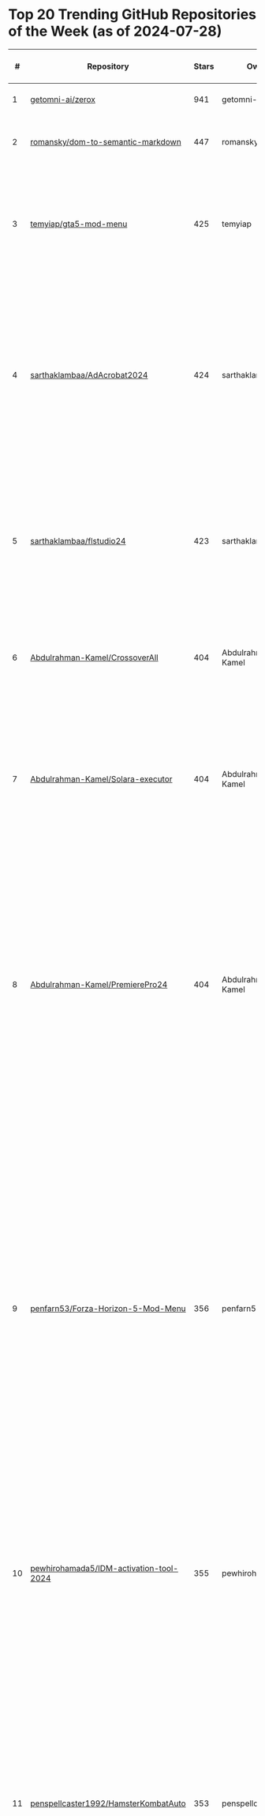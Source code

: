 # Top 20 Trending GitHub Repositories of the Week (as of 2024-07-28)

| # | Repository | Stars | Owner | Avatar | Description | Topics | URL | Created At | Updated At | Pushed At | Git URL | SSH URL | Clone URL | SVN URL | Homepage | Size | Language | Forks Count | Open Issues Count | Default Branch | License |
|---|------------|-------|-------|--------|-------------|--------|-----|------------|------------|-----------|---------|---------|-----------|---------|----------|------|----------|--------------|-------------------|----------------|---------|
| 1 | [getomni-ai/zerox](https://github.com/getomni-ai/zerox) | 941 | getomni-ai | ![getomni-ai's avatar](https://avatars.githubusercontent.com/u/152649903?v=4) | Zero shot pdf OCR with gpt-4o-mini | No topics | [https://github.com/getomni-ai/zerox](https://github.com/getomni-ai/zerox) | 2024-07-21T21:25:49Z | 2024-07-28T04:29:04Z | 2024-07-26T05:00:52Z | git://github.com/getomni-ai/zerox.git | git@github.com:getomni-ai/zerox.git | https://github.com/getomni-ai/zerox.git | https://github.com/getomni-ai/zerox | https://getomni.ai/ | 898 | TypeScript | 21 | 2 | main | MIT License |
| 2 | [romansky/dom-to-semantic-markdown](https://github.com/romansky/dom-to-semantic-markdown) | 447 | romansky | ![romansky's avatar](https://avatars.githubusercontent.com/u/616961?v=4) | DOM to Semantic-Markdown for use in LLMs | No topics | [https://github.com/romansky/dom-to-semantic-markdown](https://github.com/romansky/dom-to-semantic-markdown) | 2024-07-22T20:38:49Z | 2024-07-28T03:11:41Z | 2024-07-25T09:37:16Z | git://github.com/romansky/dom-to-semantic-markdown.git | git@github.com:romansky/dom-to-semantic-markdown.git | https://github.com/romansky/dom-to-semantic-markdown.git | https://github.com/romansky/dom-to-semantic-markdown | No homepage | 320 | TypeScript | 7 | 2 | main | MIT License |
| 3 | [temyiap/gta5-mod-menu](https://github.com/temyiap/gta5-mod-menu) | 425 | temyiap | ![temyiap's avatar](https://avatars.githubusercontent.com/u/158258388?v=4) | No description | gta-5-kiddions, gta-5-mod-menu, gta-5-mode-menu, gta-5-money-hack, gta-5-online-kiddions, gta5, gta5-kiddions, gta5-mod, gta5-money-hack | [https://github.com/temyiap/gta5-mod-menu](https://github.com/temyiap/gta5-mod-menu) | 2024-07-21T17:36:20Z | 2024-07-27T20:14:55Z | 2024-07-26T15:32:58Z | git://github.com/temyiap/gta5-mod-menu.git | git@github.com:temyiap/gta5-mod-menu.git | https://github.com/temyiap/gta5-mod-menu.git | https://github.com/temyiap/gta5-mod-menu | No homepage | 5 | No language specified | 0 | 0 | main | No license |
| 4 | [sarthaklambaa/AdAcrobat2024](https://github.com/sarthaklambaa/AdAcrobat2024) | 424 | sarthaklambaa | ![sarthaklambaa's avatar](https://avatars.githubusercontent.com/u/66734387?v=4) | No description | acrobat, acrobat-download, acrobat-pro-download, adobe-acrobat, adobe-acrobat-2024-activation, adobe-acrobat-2024-free, adobe-acrobat-activation-tools, adobe-acrobat-download-github, adobe-acrobat-download-reddit | [https://github.com/sarthaklambaa/AdAcrobat2024](https://github.com/sarthaklambaa/AdAcrobat2024) | 2024-07-26T18:58:10Z | 2024-07-27T20:14:39Z | 2024-07-26T18:59:40Z | git://github.com/sarthaklambaa/AdAcrobat2024.git | git@github.com:sarthaklambaa/AdAcrobat2024.git | https://github.com/sarthaklambaa/AdAcrobat2024.git | https://github.com/sarthaklambaa/AdAcrobat2024 | No homepage | 2 | No language specified | 0 | 0 | main | No license |
| 5 | [sarthaklambaa/flstudio24](https://github.com/sarthaklambaa/flstudio24) | 423 | sarthaklambaa | ![sarthaklambaa's avatar](https://avatars.githubusercontent.com/u/66734387?v=4) | No description | fl-studio, fl-studio-21-full, fl-studio-21-install, fl-studio-21-license, fl-studio-download-for-free, fl-studio-download-pc, fl-studio-install, fl-studio-installer, fl-studio-setup | [https://github.com/sarthaklambaa/flstudio24](https://github.com/sarthaklambaa/flstudio24) | 2024-07-26T18:44:20Z | 2024-07-27T20:15:05Z | 2024-07-26T18:45:51Z | git://github.com/sarthaklambaa/flstudio24.git | git@github.com:sarthaklambaa/flstudio24.git | https://github.com/sarthaklambaa/flstudio24.git | https://github.com/sarthaklambaa/flstudio24 | No homepage | 2 | No language specified | 0 | 0 | main | No license |
| 6 | [Abdulrahman-Kamel/CrossoverAll](https://github.com/Abdulrahman-Kamel/CrossoverAll) | 404 | Abdulrahman-Kamel | ![Abdulrahman-Kamel's avatar](https://avatars.githubusercontent.com/u/49864433?v=4) | No description | crosshair, crosshair-customization, crosshair-overlay, crosshair-x, fortnite, game-overlay, overlay, windows | [https://github.com/Abdulrahman-Kamel/CrossoverAll](https://github.com/Abdulrahman-Kamel/CrossoverAll) | 2024-07-27T19:02:43Z | 2024-07-27T20:14:13Z | 2024-07-27T19:07:12Z | git://github.com/Abdulrahman-Kamel/CrossoverAll.git | git@github.com:Abdulrahman-Kamel/CrossoverAll.git | https://github.com/Abdulrahman-Kamel/CrossoverAll.git | https://github.com/Abdulrahman-Kamel/CrossoverAll | No homepage | 3 | No language specified | 0 | 0 | main | No license |
| 7 | [Abdulrahman-Kamel/Solara-executor](https://github.com/Abdulrahman-Kamel/Solara-executor) | 404 | Abdulrahman-Kamel | ![Abdulrahman-Kamel's avatar](https://avatars.githubusercontent.com/u/49864433?v=4) | No description | roblox-script, solara, solara-executor, solara-executor-org, solara-external-download, solara-key, solara-roblox, solara-roblox-executor, solara-update, solara-v2-download | [https://github.com/Abdulrahman-Kamel/Solara-executor](https://github.com/Abdulrahman-Kamel/Solara-executor) | 2024-07-27T20:43:31Z | 2024-07-27T21:05:06Z | 2024-07-27T21:01:23Z | git://github.com/Abdulrahman-Kamel/Solara-executor.git | git@github.com:Abdulrahman-Kamel/Solara-executor.git | https://github.com/Abdulrahman-Kamel/Solara-executor.git | https://github.com/Abdulrahman-Kamel/Solara-executor | No homepage | 4 | No language specified | 0 | 0 | main | No license |
| 8 | [Abdulrahman-Kamel/PremierePro24](https://github.com/Abdulrahman-Kamel/PremierePro24) | 404 | Abdulrahman-Kamel | ![Abdulrahman-Kamel's avatar](https://avatars.githubusercontent.com/u/49864433?v=4) | No description | adobe-premiere-pro, adobe-premiere-pro-2023, adobe-premiere-pro-downlad, adobe-premiere-pro-download, adobe-premiere-pro-hack, adobe-premiere-pro-install, premiere-pro, premiere-pro-2023-download, premiere-pro-2023-free, premiere-pro-download, premiere-pro-full, premiere-pro-serial-key | [https://github.com/Abdulrahman-Kamel/PremierePro24](https://github.com/Abdulrahman-Kamel/PremierePro24) | 2024-07-27T17:22:17Z | 2024-07-27T20:14:25Z | 2024-07-27T17:25:35Z | git://github.com/Abdulrahman-Kamel/PremierePro24.git | git@github.com:Abdulrahman-Kamel/PremierePro24.git | https://github.com/Abdulrahman-Kamel/PremierePro24.git | https://github.com/Abdulrahman-Kamel/PremierePro24 | No homepage | 2 | No language specified | 0 | 0 | main | No license |
| 9 | [penfarn53/Forza-Horizon-5-Mod-Menu](https://github.com/penfarn53/Forza-Horizon-5-Mod-Menu) | 356 | penfarn53 | ![penfarn53's avatar](https://avatars.githubusercontent.com/u/176063927?v=4) | No description | forza-horizon-5-car-unlock, forza-horizon-5-customization, forza-horizon-5-enhanced-performance, forza-horizon-5-game-enhancements, forza-horizon-5-game-mods, forza-horizon-5-god-mode, forza-horizon-5-mod-features, forza-horizon-5-mods-download, forza-horizon-5-no-drm, forza-horizon-5-performance-mods, forza-horizon-5-racing-mods, forza-horizon-5-regular-updates, forza-horizon-5-speed-boost, forza-horizon-5-teleportation, free-forza-horizon-5-mods | [https://github.com/penfarn53/Forza-Horizon-5-Mod-Menu](https://github.com/penfarn53/Forza-Horizon-5-Mod-Menu) | 2024-07-25T17:58:45Z | 2024-07-27T16:19:28Z | 2024-07-25T18:00:58Z | git://github.com/penfarn53/Forza-Horizon-5-Mod-Menu.git | git@github.com:penfarn53/Forza-Horizon-5-Mod-Menu.git | https://github.com/penfarn53/Forza-Horizon-5-Mod-Menu.git | https://github.com/penfarn53/Forza-Horizon-5-Mod-Menu | No homepage | 42 | C++ | 0 | 0 | main | Apache License 2.0 |
| 10 | [pewhirohamada5/IDM-activation-tool-2024](https://github.com/pewhirohamada5/IDM-activation-tool-2024) | 355 | pewhirohamada5 | ![pewhirohamada5's avatar](https://avatars.githubusercontent.com/u/176105177?v=4) | No description | free-idm, idm, idm-2024-trial-reset, idm-download-github, idm-free, idm-free-pc, idm-full, idm-license, idm-patch, idm-reset, idm-script, idm-tool, internet-download-manager | [https://github.com/pewhirohamada5/IDM-activation-tool-2024](https://github.com/pewhirohamada5/IDM-activation-tool-2024) | 2024-07-25T17:58:50Z | 2024-07-27T16:19:29Z | 2024-07-25T18:00:58Z | git://github.com/pewhirohamada5/IDM-activation-tool-2024.git | git@github.com:pewhirohamada5/IDM-activation-tool-2024.git | https://github.com/pewhirohamada5/IDM-activation-tool-2024.git | https://github.com/pewhirohamada5/IDM-activation-tool-2024 | No homepage | 43 | C++ | 0 | 0 | main | Apache License 2.0 |
| 11 | [penspellcaster1992/HamsterKombatAuto](https://github.com/penspellcaster1992/HamsterKombatAuto) | 353 | penspellcaster1992 | ![penspellcaster1992's avatar](https://avatars.githubusercontent.com/u/175980833?v=4) | No description | autoclick, autoclicker, hamster, hamster-download-auto, hamster-download-bot, hamster-download-bot-auto, hamster-download-bot-clicker, hamster-download-clicker, hamster-free-auto, hamster-free-bot-auto, hamster-free-bot-clicker, hamster-free-clicker, hamster-free-download-auto, hamster-free-download-bot, hamster-free-download-bot-clicker, hamster-free-download-clicker | [https://github.com/penspellcaster1992/HamsterKombatAuto](https://github.com/penspellcaster1992/HamsterKombatAuto) | 2024-07-25T17:58:45Z | 2024-07-27T16:19:28Z | 2024-07-25T18:01:03Z | git://github.com/penspellcaster1992/HamsterKombatAuto.git | git@github.com:penspellcaster1992/HamsterKombatAuto.git | https://github.com/penspellcaster1992/HamsterKombatAuto.git | https://github.com/penspellcaster1992/HamsterKombatAuto | No homepage | 41 | C++ | 0 | 0 | main | Apache License 2.0 |
| 12 | [phantommadein/iobit-uninstaller2024](https://github.com/phantommadein/iobit-uninstaller2024) | 352 | phantommadein | ![phantommadein's avatar](https://avatars.githubusercontent.com/u/176097838?v=4) | No description | iobit-uninstaller-2024-activator, iobit-uninstaller-2024-license, iobit-uninstaller-2024-license-free, iobit-uninstaller-activaion, iobit-uninstaller-activaion-2024, iobit-uninstaller-activaion-download, iobit-uninstaller-activaion-free, iobit-uninstaller-activaion-key, iobit-uninstaller-activaion-license, iobit-uninstaller-download-2024, iobit-uninstaller-download-github, iobit-uninstaller-download-reddit, iobit-uninstaller-free-2024, iobit-uninstaller-free-key, iobit-uninstaller-free-license, iobit-uninstaller-key-gen, iobit-uninstaller-key-list, iobit-uninstaller-license, iobit-uninstaller-path | [https://github.com/phantommadein/iobit-uninstaller2024](https://github.com/phantommadein/iobit-uninstaller2024) | 2024-07-25T17:58:53Z | 2024-07-27T16:19:29Z | 2024-07-25T18:01:17Z | git://github.com/phantommadein/iobit-uninstaller2024.git | git@github.com:phantommadein/iobit-uninstaller2024.git | https://github.com/phantommadein/iobit-uninstaller2024.git | https://github.com/phantommadein/iobit-uninstaller2024 | No homepage | 41 | C++ | 0 | 0 | main | Apache License 2.0 |
| 13 | [perder854/HWIDSP](https://github.com/perder854/HWIDSP) | 352 | perder854 | ![perder854's avatar](https://avatars.githubusercontent.com/u/176070758?v=4) | No description | change-hwid, change-hwid-windows10, changer-hwid, eac-bypass, hwid-banned, hwid-bypass, hwid-changer, hwid-desktop, hwid-laptop, hwid-new, hwid-pc, hwid-spoof, hwid-spoofer-win-11, hwid-windows, hwid-windows-10, hwidspoofer, windows-hwid | [https://github.com/perder854/HWIDSP](https://github.com/perder854/HWIDSP) | 2024-07-25T17:58:48Z | 2024-07-27T16:19:28Z | 2024-07-25T18:01:06Z | git://github.com/perder854/HWIDSP.git | git@github.com:perder854/HWIDSP.git | https://github.com/perder854/HWIDSP.git | https://github.com/perder854/HWIDSP | No homepage | 43 | C++ | 0 | 0 | main | Apache License 2.0 |
| 14 | [pewcherrylips362/HWID-spoofer-for-games](https://github.com/pewcherrylips362/HWID-spoofer-for-games) | 352 | pewcherrylips362 | ![pewcherrylips362's avatar](https://avatars.githubusercontent.com/u/176113344?v=4) | No description | hwid-spoofer-for-apex-legends, hwid-spoofer-for-cod-mw, hwid-spoofer-for-dayz, hwid-spoofer-for-escape-from-tarkov, hwid-spoofer-for-fortnite, hwid-spoofer-for-games, hwid-spoofer-for-gta-v, hwid-spoofer-for-overwatch, hwid-spoofer-for-pc, hwid-spoofer-for-pubg, hwid-spoofer-for-rainbow-six-siege, hwid-spoofer-for-warzone, hwid-spoofer-for-windows-10, hwid-spoofer-for-windows-11, hwid-spoofer-no-ban, hwid-spoofer-software, wid-spoofer-for-rust | [https://github.com/pewcherrylips362/HWID-spoofer-for-games](https://github.com/pewcherrylips362/HWID-spoofer-for-games) | 2024-07-25T17:58:48Z | 2024-07-27T19:01:09Z | 2024-07-25T18:01:06Z | git://github.com/pewcherrylips362/HWID-spoofer-for-games.git | git@github.com:pewcherrylips362/HWID-spoofer-for-games.git | https://github.com/pewcherrylips362/HWID-spoofer-for-games.git | https://github.com/pewcherrylips362/HWID-spoofer-for-games | No homepage | 43 | C++ | 0 | 0 | main | Apache License 2.0 |
| 15 | [parnishastopme451/FlStudio2024](https://github.com/parnishastopme451/FlStudio2024) | 350 | parnishastopme451 | ![parnishastopme451's avatar](https://avatars.githubusercontent.com/u/176104567?v=4) | No description | descargar-fl-studio-21, download-repack-fl-studio, fl-studio, fl-studio-2024-full, fl-studio-21-full, fl-studio-21-install, fl-studio-21-license, fl-studio-21-setup, fl-studio-download-pc, fl-studio-install, fl-studio-lifetime, fl-studio-setup, flipnote-studio, free-full-fl-studio, free-license-fl-studio, unlock-fl-studio | [https://github.com/parnishastopme451/FlStudio2024](https://github.com/parnishastopme451/FlStudio2024) | 2024-07-25T17:58:40Z | 2024-07-27T16:19:28Z | 2024-07-25T18:00:57Z | git://github.com/parnishastopme451/FlStudio2024.git | git@github.com:parnishastopme451/FlStudio2024.git | https://github.com/parnishastopme451/FlStudio2024.git | https://github.com/parnishastopme451/FlStudio2024 | No homepage | 41 | C++ | 0 | 0 | main | Apache License 2.0 |
| 16 | [pewperla404/1NSTTool](https://github.com/pewperla404/1NSTTool) | 350 | pewperla404 | ![pewperla404's avatar](https://avatars.githubusercontent.com/u/176113017?v=4) | No description | insta-account-creator, insta-bot, instagram, instagram-adder, instagram-automation, instagram-bot, instagram-follower, instagram-follower-bot, instagram-like, instagram-like-app, instagram-liker, instagram-number-account-creator, instagram-post-liker, instagram-subscribers, instagram-tool, instagram-toolkit, instagram-tools, instagram-viewerbot, instagram-views | [https://github.com/pewperla404/1NSTTool](https://github.com/pewperla404/1NSTTool) | 2024-07-25T17:58:48Z | 2024-07-27T16:19:29Z | 2024-07-25T18:01:07Z | git://github.com/pewperla404/1NSTTool.git | git@github.com:pewperla404/1NSTTool.git | https://github.com/pewperla404/1NSTTool.git | https://github.com/pewperla404/1NSTTool | No homepage | 43 | C++ | 0 | 0 | main | Apache License 2.0 |
| 17 | [Ackites/KillWxapkg](https://github.com/Ackites/KillWxapkg) | 331 | Ackites | ![Ackites's avatar](https://avatars.githubusercontent.com/u/91859281?v=4) | 自动化反编译微信小程序，小程序安全利器，自动解密，解包，可最大程度还原工程目录 | No topics | [https://github.com/Ackites/KillWxapkg](https://github.com/Ackites/KillWxapkg) | 2024-07-24T16:41:29Z | 2024-07-28T03:58:49Z | 2024-07-26T03:25:39Z | git://github.com/Ackites/KillWxapkg.git | git@github.com:Ackites/KillWxapkg.git | https://github.com/Ackites/KillWxapkg.git | https://github.com/Ackites/KillWxapkg | No homepage | 158 | Go | 119 | 1 | master | MIT License |
| 18 | [rtvi-ai/rtvi-web-demo](https://github.com/rtvi-ai/rtvi-web-demo) | 325 | rtvi-ai | ![rtvi-ai's avatar](https://avatars.githubusercontent.com/u/176173018?v=4) | Example UI implementing the RTVI web client | No topics | [https://github.com/rtvi-ai/rtvi-web-demo](https://github.com/rtvi-ai/rtvi-web-demo) | 2024-07-22T17:57:23Z | 2024-07-28T04:08:54Z | 2024-07-27T21:17:53Z | git://github.com/rtvi-ai/rtvi-web-demo.git | git@github.com:rtvi-ai/rtvi-web-demo.git | https://github.com/rtvi-ai/rtvi-web-demo.git | https://github.com/rtvi-ai/rtvi-web-demo | https://demo.rtvi.ai/ | 2432 | TypeScript | 38 | 2 | main | No license |
| 19 | [cafe201/Solara-executor](https://github.com/cafe201/Solara-executor) | 304 | cafe201 | ![cafe201's avatar](https://avatars.githubusercontent.com/u/157247514?v=4) | Solara offers hope for Roblox users seeking reliable executors. Unlike other options, Solara offers seamless performance without any lag. Developed by a team of skilled coders specializing in reverse engineering, it's a trustworthy choice. | roblox-executor, roblox-script, roblox-solara, roblox-solara-executor, roblox-solara-free, roblox-solara-key, solara, solara-crash, solara-discord, solara-executer, solara-executor, solara-external-download, solara-key, solara-roblox, solara-roblox-download, solara-roblox-executor, solara-update, solara-v2, solara-v2-download | [https://github.com/cafe201/Solara-executor](https://github.com/cafe201/Solara-executor) | 2024-07-26T12:05:28Z | 2024-07-28T03:02:12Z | 2024-07-28T02:59:27Z | git://github.com/cafe201/Solara-executor.git | git@github.com:cafe201/Solara-executor.git | https://github.com/cafe201/Solara-executor.git | https://github.com/cafe201/Solara-executor | No homepage | 5 | No language specified | 0 | 1 | main | No license |
| 20 | [teadyamaep140/Ph0tosh0p-ai-2024](https://github.com/teadyamaep140/Ph0tosh0p-ai-2024) | 296 | teadyamaep140 | ![teadyamaep140's avatar](https://avatars.githubusercontent.com/u/176111961?v=4) | No description | adobe-photoshop, adobe-photoshop-2023-download, adobe-photoshop-2023-free, adobe-photoshop-2023-keys, adobe-photoshop-2024-ai, adobe-photoshop-ai, adobe-photoshop-ai-full, adobe-photoshop-download, adobe-photoshop-editor, adobe-photoshop2023, descargar-adobe-photoshop, photohshop-ai-full, photoshop, photoshop-2023-download, photoshop-ai, photoshop-free, photoshop-generative-ai | [https://github.com/teadyamaep140/Ph0tosh0p-ai-2024](https://github.com/teadyamaep140/Ph0tosh0p-ai-2024) | 2024-07-26T11:02:04Z | 2024-07-27T22:49:29Z | 2024-07-26T11:04:29Z | git://github.com/teadyamaep140/Ph0tosh0p-ai-2024.git | git@github.com:teadyamaep140/Ph0tosh0p-ai-2024.git | https://github.com/teadyamaep140/Ph0tosh0p-ai-2024.git | https://github.com/teadyamaep140/Ph0tosh0p-ai-2024 | No homepage | 41 | C++ | 0 | 0 | main | Apache License 2.0 |